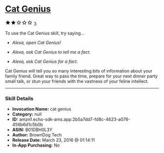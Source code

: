 # [Cat Genius](http://alexa.amazon.com/#skills/amzn1.echo-sdk-ams.app.2b5a7dd7-fd8c-4623-a076-456b6d1c5b0b)
![2 stars](../../images/ic_star_black_18dp_1x.png)![2 stars](../../images/ic_star_black_18dp_1x.png)![2 stars](../../images/ic_star_border_black_18dp_1x.png)![2 stars](../../images/ic_star_border_black_18dp_1x.png)![2 stars](../../images/ic_star_border_black_18dp_1x.png) 3

To use the Cat Genius skill, try saying...

* *Alexa, open Cat Genius!*

* *Alexa, ask Cat Genius to tell me a fact.*

* *Alexa, ask Cat Genius for a fact.*

Cat Genius will tell you so many interesting bits of information about your family friend.  Great way to pass the time, prepare for your next dinner party small talk, or stun your friends with the vastness of your feline intellect.

***

### Skill Details

* **Invocation Name:** cat genius
* **Category:** null
* **ID:** amzn1.echo-sdk-ams.app.2b5a7dd7-fd8c-4623-a076-456b6d1c5b0b
* **ASIN:** B01DBH0L3Y
* **Author:** BrownDog Tech
* **Release Date:** March 23, 2016 @ 01:14:11
* **In-App Purchasing:** No
